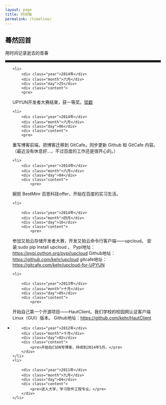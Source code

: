 ```yaml
---
layout: page
title: 时间轴
permalink: /timeline/
---
```

<style>
    .timeline:visited {
        color: #000;
    }
    #back-top {
        display: none;
    }
</style>


<h2>蓦然回首</h2>
<span>用时间记录逝去的青春</span>　

<hr style="border:solid; ">

<ul class="timeline">

    <li>
        <div class="year">2014年</div>
        <div class="month">六月</div>
        <div class="day">25</div>
        <div class="content">
        <pre>
UPYUN开发者大赛结束，获一等奖。<a href="/images/blog/upyun.jpg">猛戳</a>
</pre>
        </div>
    </li>

    <li>
        <div class="year">2014年</div>
        <div class="month">六月</div>
        <div class="day">06</div>
        <div class="content">
        <pre>
重写博客前端，把博客迁移到 GitCafe。同步更新 Github 和 GitCafe 内容。
（最近没有休息好...，不过百度的工作还是很开心的。）
</pre>
        </div>
    </li>
    
    <li>
        <div class="year">2014年</div>
        <div class="month">六月</div>
        <div class="day">04</div>
        <div class="content">
            <pre>
婉拒 BestMinr 百思科技offer，开始在百度的实习生活。
</pre>
        </div>
    </li>

    <li>

        <div class="year">2014年</div>
        <div class="month">四月</div>
        <div class="day">16</div>
        <div class="content">
            <pre>
参加又拍云存储开发者大赛，开发又拍云命令行客户端——upcloud。
安装:sudo pip install upcloud 。 
Pypi地址：https://pypi.python.org/pypi/upcloud 
Github地址：https://github.com/kehr/upcloud 
gitcafe地址：https://gitcafe.com/kehr/upcloud-for-UPYUN
        </pre>
        </div>
    </li>

    <li>

        <div class="year">2013年</div>
        <div class="month">十月</div>
        <div class="day">05</div>
        <div class="content">
            <pre>
开始自己第一个开源项目——HautClient。我们学校的校园网认证客户端Linux（GUI）版本。
Github地址：https://github.com/kehr/HautClient
</pre>
        </div>
    </li>
    <li>

        <div class="year">2012年</div>
        <div class="month">十月</div>
        <div class="day">02</div>
        <div class="content">
            <pre>开始在CSDN写博客，持续到2014年5月。</pre>
        </div>
    </li>
    <li>

        <div class="year">2011年</div>
        <div class="month">九月</div>
        <div class="day">04</div>
        <div class="content">
            <pre>进入大学，学习软件工程专业。</pre>
        </div>
    </li>
</ul>
